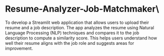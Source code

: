 # Resume-Analyzer-Job-Matchmaker\
To develop a Streamlit web application that allows users to upload their resume and a job description. The app analyzes the resume using Natural Language Processing (NLP) techniques and compares it to the job description to compute a similarity score. This helps users understand how well their resume aligns with the job role and suggests areas for improvement.
